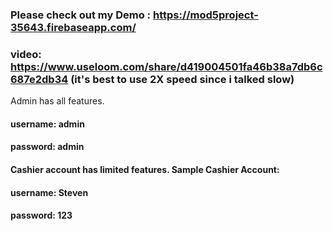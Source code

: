 ### Please check out my Demo : https://mod5project-35643.firebaseapp.com/
### video: https://www.useloom.com/share/d419004501fa46b38a7db6c687e2db34  (it's best to use 2X speed since i talked slow)


Admin has all features.
#### username: admin
#### password: admin

#### Cashier account has limited features. Sample Cashier Account:
####  username: Steven
####  password: 123

